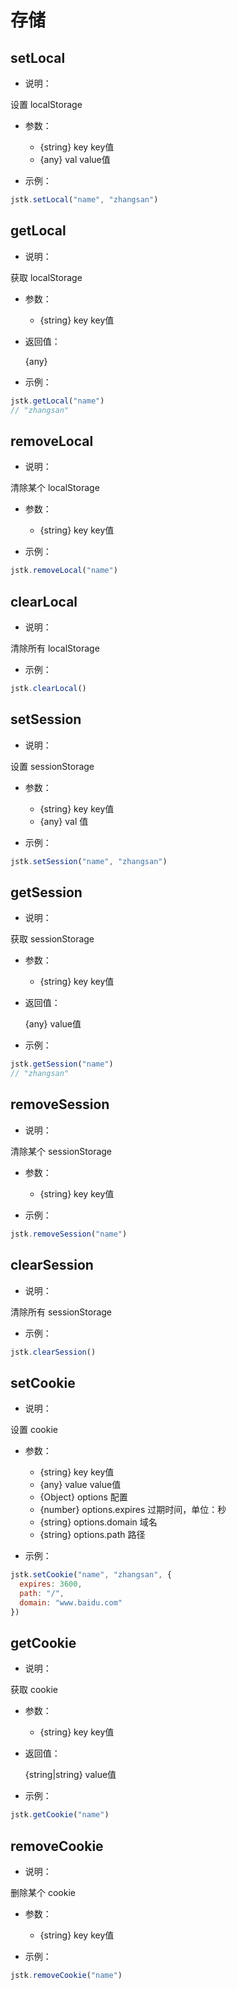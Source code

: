 # 存储

## setLocal

- 说明：

设置 localStorage

- 参数：

    - {string} key key值
    - {any} val value值

- 示例：

```js
jstk.setLocal("name", "zhangsan")
```

## getLocal

- 说明：

获取 localStorage

- 参数：

    - {string} key key值

- 返回值：

  {any}

- 示例：

```js
jstk.getLocal("name")
// "zhangsan"
```

## removeLocal

- 说明：

清除某个 localStorage

- 参数：

    - {string} key key值

- 示例：

```js
jstk.removeLocal("name")
```

## clearLocal

- 说明：

清除所有 localStorage

- 示例：

```js
jstk.clearLocal()
```

## setSession

- 说明：

设置 sessionStorage

- 参数：

    - {string} key key值
    - {any} val 值

- 示例：

```js
jstk.setSession("name", "zhangsan")
```

## getSession

- 说明：

获取 sessionStorage

- 参数：

    - {string} key key值

- 返回值：

  {any} value值

- 示例：

```js
jstk.getSession("name")
// "zhangsan"
```

## removeSession

- 说明：

清除某个 sessionStorage

- 参数：

    - {string} key key值

- 示例：

```js
jstk.removeSession("name")
```

## clearSession

- 说明：

清除所有 sessionStorage

- 示例：

```js
jstk.clearSession()
```

## setCookie

- 说明：

设置 cookie

- 参数：

    - {string} key key值
    - {any} value value值
    - {Object} options 配置
    - {number} options.expires 过期时间，单位：秒
    - {string} options.domain 域名
    - {string} options.path 路径

- 示例：

```js
jstk.setCookie("name", "zhangsan", {
  expires: 3600,
  path: "/",
  domain: "www.baidu.com"
})
```

## getCookie

- 说明：

获取 cookie

- 参数：

    - {string} key key值

- 返回值：

  {string|string} value值

- 示例：

```js
jstk.getCookie("name")
```

## removeCookie

- 说明：

删除某个 cookie

- 参数：

    - {string} key key值

- 示例：

```js
jstk.removeCookie("name")
```

